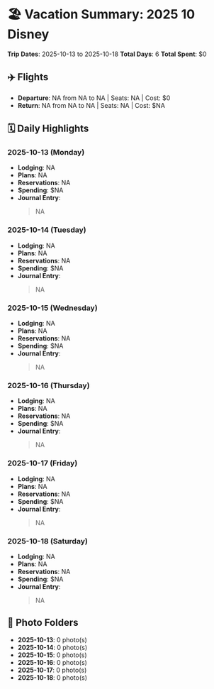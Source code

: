 # 🏖️ Vacation Summary: 2025 10 Disney

**Trip Dates**: 2025-10-13 to 2025-10-18
**Total Days**: 6
**Total Spent**: $0

## ✈️ Flights
- **Departure**: NA from NA to NA | Seats: NA | Cost: $0
- **Return**: NA from NA to NA | Seats: NA | Cost: $NA

## 🗓️ Daily Highlights
### 2025-10-13 (Monday)
- **Lodging**: NA
- **Plans**: NA
- **Reservations**: NA
- **Spending**: $NA
- **Journal Entry**:
  > NA

### 2025-10-14 (Tuesday)
- **Lodging**: NA
- **Plans**: NA
- **Reservations**: NA
- **Spending**: $NA
- **Journal Entry**:
  > NA

### 2025-10-15 (Wednesday)
- **Lodging**: NA
- **Plans**: NA
- **Reservations**: NA
- **Spending**: $NA
- **Journal Entry**:
  > NA

### 2025-10-16 (Thursday)
- **Lodging**: NA
- **Plans**: NA
- **Reservations**: NA
- **Spending**: $NA
- **Journal Entry**:
  > NA

### 2025-10-17 (Friday)
- **Lodging**: NA
- **Plans**: NA
- **Reservations**: NA
- **Spending**: $NA
- **Journal Entry**:
  > NA

### 2025-10-18 (Saturday)
- **Lodging**: NA
- **Plans**: NA
- **Reservations**: NA
- **Spending**: $NA
- **Journal Entry**:
  > NA

## 📸 Photo Folders
- **2025-10-13**: 0 photo(s)
- **2025-10-14**: 0 photo(s)
- **2025-10-15**: 0 photo(s)
- **2025-10-16**: 0 photo(s)
- **2025-10-17**: 0 photo(s)
- **2025-10-18**: 0 photo(s)

